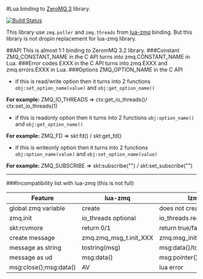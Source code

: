 #Lua binding to [ZeroMQ 3](http:\\zeromq.org) library.

[![Build Status](https://travis-ci.org/moteus/lzmq.png)](https://travis-ci.org/moteus/lzmq)

This library use `zmq.poller` and `zmq.threads` from [lua-zmq](https://github.com/Neopallium/lua-zmq) binding.
But this library is not dropin replacement for lua-zmq library.

##API
This is almost 1:1 binding to ZeromMQ 3.2 library.
###Constant
ZMQ_CONSTANT_NAME in the C API turns into zmq.CONSTANT_NAME in Lua.
###Error codes
EXXX in the C API turns into zmq.EXXX and zmq.errors.EXXX in Lua.
###Options
ZMQ_OPTION_NAME in the C API 
- if this is read/write option then it turns into 2 functions 
`obj:set_option_name(value)` and `obj:get_option_name()`

**For example:**
ZMQ_IO_THREADS => ctx:get_io_threads()/ ctx:set_io_threads(1)
- if this is readonly  option then it turns into 2 functions 
`obj:option_name()` and `obj:get_option_name()`

**For example:**
ZMQ_FD => skt:fd() / skt:get_fd()
- if this is writeonly  option then it turns into 2 functions 
`obj:option_name(value)` and `obj:set_option_name(value)`

**For example:**
ZMQ_SUBSCRIBE => skt:subscribe("") / skt:set_subscribe("")

----
###Incompatibility list with lua-zmq (this is not full)

|    Feature           |      lua-zmq           |        lzmq              |
|----------------------|------------------------|--------------------------|
|global zmq variable   | create                 | does not create          |
|zmq.init              | io_threads optional    | io_threads require       |
|skt:rcvmore           | return 0/1             | return true/false        |
|create message        | zmq.zmq_msg_t.init_XXX | zmq.msg_init_XXX         |
|message as string     | tostring(msg)          | msg:data()/tostring(msg) |
|message as ud         | msg:data()             | msg:pointer()            |
|msg:close();msg:data()| AV                     | lua error                |

